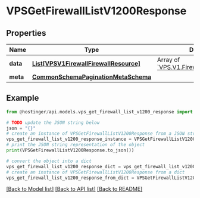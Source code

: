 # VPSGetFirewallListV1200Response


## Properties

Name | Type | Description | Notes
------------ | ------------- | ------------- | -------------
**data** | [**List[VPSV1FirewallFirewallResource]**](VPSV1FirewallFirewallResource.md) | Array of [&#x60;VPS.V1.Firewall.FirewallResource&#x60;](#model/vpsv1firewallfirewallresource) | [optional] 
**meta** | [**CommonSchemaPaginationMetaSchema**](CommonSchemaPaginationMetaSchema.md) |  | [optional] 

## Example

```python
from @hostinger/api.models.vps_get_firewall_list_v1200_response import VPSGetFirewallListV1200Response

# TODO update the JSON string below
json = "{}"
# create an instance of VPSGetFirewallListV1200Response from a JSON string
vps_get_firewall_list_v1200_response_instance = VPSGetFirewallListV1200Response.from_json(json)
# print the JSON string representation of the object
print(VPSGetFirewallListV1200Response.to_json())

# convert the object into a dict
vps_get_firewall_list_v1200_response_dict = vps_get_firewall_list_v1200_response_instance.to_dict()
# create an instance of VPSGetFirewallListV1200Response from a dict
vps_get_firewall_list_v1200_response_from_dict = VPSGetFirewallListV1200Response.from_dict(vps_get_firewall_list_v1200_response_dict)
```
[[Back to Model list]](../README.md#documentation-for-models) [[Back to API list]](../README.md#documentation-for-api-endpoints) [[Back to README]](../README.md)


